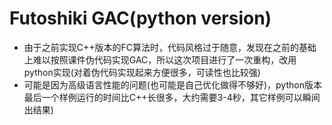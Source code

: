 # Futoshiki GAC(python version)
- 由于之前实现C++版本的FC算法时，代码风格过于随意，发现在之前的基础上难以按照课件伪代码实现GAC，所以这次项目进行了一次重构，改用python实现(对着伪代码实现起来方便很多，可读性也比较强)
- 可能是因为高级语言性能的问题(也可能是自己优化做得不够好)，python版本最后一个样例运行的时间比C++长很多，大约需要3-4秒，其它样例可以瞬间出结果)
